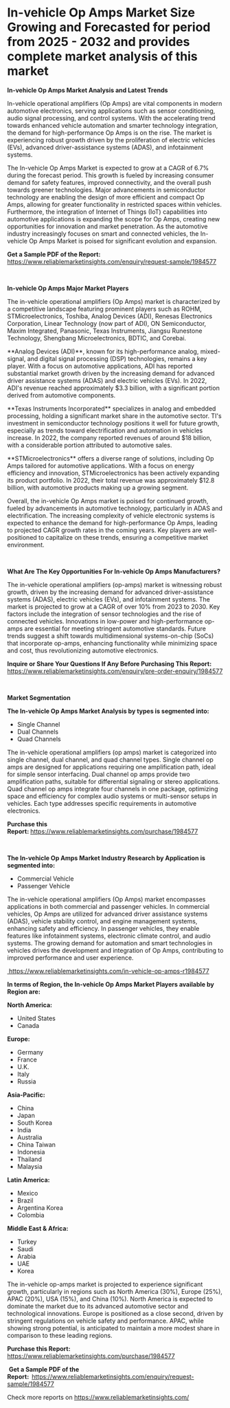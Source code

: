 <p><h1>In-vehicle Op Amps Market Size Growing and Forecasted for period from 2025 - 2032 and provides complete market analysis of this market</h1></p><p><strong>In-vehicle Op Amps Market Analysis and Latest Trends</strong></p>
<p><p>In-vehicle operational amplifiers (Op Amps) are vital components in modern automotive electronics, serving applications such as sensor conditioning, audio signal processing, and control systems. With the accelerating trend towards enhanced vehicle automation and smarter technology integration, the demand for high-performance Op Amps is on the rise. The market is experiencing robust growth driven by the proliferation of electric vehicles (EVs), advanced driver-assistance systems (ADAS), and infotainment systems.</p><p>The In-vehicle Op Amps Market is expected to grow at a CAGR of 6.7% during the forecast period. This growth is fueled by increasing consumer demand for safety features, improved connectivity, and the overall push towards greener technologies. Major advancements in semiconductor technology are enabling the design of more efficient and compact Op Amps, allowing for greater functionality in restricted spaces within vehicles. Furthermore, the integration of Internet of Things (IoT) capabilities into automotive applications is expanding the scope for Op Amps, creating new opportunities for innovation and market penetration. As the automotive industry increasingly focuses on smart and connected vehicles, the In-vehicle Op Amps Market is poised for significant evolution and expansion.</p></p>
<p><strong>Get a Sample PDF of the Report:&nbsp;</strong> <a href="https://www.reliablemarketinsights.com/enquiry/request-sample/1984577?utm_campaign=3293&utm_medium=2&utm_source=Github&utm_content=ia&utm_term=07042025&utm_id=in-vehicle-op-amps">https://www.reliablemarketinsights.com/enquiry/request-sample/1984577</a></p>
<p>&nbsp;</p>
<p><strong>In-vehicle Op Amps Major Market Players</strong></p>
<p><p>The in-vehicle operational amplifiers (Op Amps) market is characterized by a competitive landscape featuring prominent players such as ROHM, STMicroelectronics, Toshiba, Analog Devices (ADI), Renesas Electronics Corporation, Linear Technology (now part of ADI), ON Semiconductor, Maxim Integrated, Panasonic, Texas Instruments, Jiangsu Runestone Technology, Shengbang Microelectronics, BDTIC, and Corebai. </p><p>**Analog Devices (ADI)**, known for its high-performance analog, mixed-signal, and digital signal processing (DSP) technologies, remains a key player. With a focus on automotive applications, ADI has reported substantial market growth driven by the increasing demand for advanced driver assistance systems (ADAS) and electric vehicles (EVs). In 2022, ADI's revenue reached approximately $3.3 billion, with a significant portion derived from automotive components.</p><p>**Texas Instruments Incorporated** specializes in analog and embedded processing, holding a significant market share in the automotive sector. TI's investment in semiconductor technology positions it well for future growth, especially as trends toward electrification and automation in vehicles increase. In 2022, the company reported revenues of around $18 billion, with a considerable portion attributed to automotive sales.</p><p>**STMicroelectronics** offers a diverse range of solutions, including Op Amps tailored for automotive applications. With a focus on energy efficiency and innovation, STMicroelectronics has been actively expanding its product portfolio. In 2022, their total revenue was approximately $12.8 billion, with automotive products making up a growing segment.</p><p>Overall, the in-vehicle Op Amps market is poised for continued growth, fueled by advancements in automotive technology, particularly in ADAS and electrification. The increasing complexity of vehicle electronic systems is expected to enhance the demand for high-performance Op Amps, leading to projected CAGR growth rates in the coming years. Key players are well-positioned to capitalize on these trends, ensuring a competitive market environment.</p></p>
<p>&nbsp;</p>
<p><strong>What Are The Key Opportunities For In-vehicle Op Amps Manufacturers?</strong></p>
<p><p>The in-vehicle operational amplifiers (op-amps) market is witnessing robust growth, driven by the increasing demand for advanced driver-assistance systems (ADAS), electric vehicles (EVs), and infotainment systems. The market is projected to grow at a CAGR of over 10% from 2023 to 2030. Key factors include the integration of sensor technologies and the rise of connected vehicles. Innovations in low-power and high-performance op-amps are essential for meeting stringent automotive standards. Future trends suggest a shift towards multidimensional systems-on-chip (SoCs) that incorporate op-amps, enhancing functionality while minimizing space and cost, thus revolutionizing automotive electronics.</p></p>
<p><strong>Inquire or Share Your Questions If Any Before Purchasing This Report:</strong> <a href="https://www.reliablemarketinsights.com/enquiry/pre-order-enquiry/1984577?utm_campaign=3293&utm_medium=2&utm_source=Github&utm_content=ia&utm_term=07042025&utm_id=in-vehicle-op-amps">https://www.reliablemarketinsights.com/enquiry/pre-order-enquiry/1984577</a></p>
<p>&nbsp;</p>
<p><strong>Market Segmentation</strong></p>
<p><strong>The In-vehicle Op Amps Market Analysis by types is segmented into:</strong></p>
<p><ul><li>Single Channel</li><li>Dual Channels</li><li>Quad Channels</li></ul></p>
<p><p>The in-vehicle operational amplifiers (op amps) market is categorized into single channel, dual channel, and quad channel types. Single channel op amps are designed for applications requiring one amplification path, ideal for simple sensor interfacing. Dual channel op amps provide two amplification paths, suitable for differential signaling or stereo applications. Quad channel op amps integrate four channels in one package, optimizing space and efficiency for complex audio systems or multi-sensor setups in vehicles. Each type addresses specific requirements in automotive electronics.</p></p>
<p><strong>Purchase this Report:&nbsp;</strong><a href="https://www.reliablemarketinsights.com/purchase/1984577?utm_campaign=3293&utm_medium=2&utm_source=Github&utm_content=ia&utm_term=07042025&utm_id=in-vehicle-op-amps">https://www.reliablemarketinsights.com/purchase/1984577</a></p>
<p>&nbsp;</p>
<p><strong>The In-vehicle Op Amps Market Industry Research by Application is segmented into:</strong></p>
<p><ul><li>Commercial Vehicle</li><li>Passenger Vehicle</li></ul></p>
<p><p>The in-vehicle operational amplifiers (Op Amps) market encompasses applications in both commercial and passenger vehicles. In commercial vehicles, Op Amps are utilized for advanced driver assistance systems (ADAS), vehicle stability control, and engine management systems, enhancing safety and efficiency. In passenger vehicles, they enable features like infotainment systems, electronic climate control, and audio systems. The growing demand for automation and smart technologies in vehicles drives the development and integration of Op Amps, contributing to improved performance and user experience.</p></p>
<p><a href="https://www.reliablemarketinsights.com/in-vehicle-op-amps-r1984577?utm_campaign=3293&utm_medium=2&utm_source=Github&utm_content=ia&utm_term=07042025&utm_id=in-vehicle-op-amps">&nbsp;https://www.reliablemarketinsights.com/in-vehicle-op-amps-r1984577</a></p>
<p><strong>In terms of Region, the In-vehicle Op Amps Market Players available by Region are:</strong></p>
<p>
    <p> <strong> North America: </strong>
        <ul>
            <li>United States</li>
            <li>Canada</li>
        </ul>
        </p> 
    <p> <strong> Europe: </strong>
        <ul>
            <li>Germany</li>
            <li>France</li>
            <li>U.K.</li>
            <li>Italy</li>
            <li>Russia</li>
        </ul>
        </p> 
    <p> <strong> Asia-Pacific: </strong>
        <ul>
            <li>China</li>
            <li>Japan</li>
            <li>South Korea</li>
            <li>India</li>
            <li>Australia</li>
            <li>China Taiwan</li>
            <li>Indonesia</li>
            <li>Thailand</li>
            <li>Malaysia</li>
        </ul>
        </p> 
    <p> <strong> Latin America: </strong>
        <ul>
            <li>Mexico</li>
            <li>Brazil</li>
            <li>Argentina Korea</li>
            <li>Colombia</li>
        </ul>
        </p> 
    <p> <strong> Middle East & Africa: </strong>
        <ul>
            <li>Turkey</li>
            <li>Saudi</li>
            <li>Arabia</li>
            <li>UAE</li>
            <li>Korea</li>
        </ul>
    </p>
    </p>
<p><p>The in-vehicle op-amps market is projected to experience significant growth, particularly in regions such as North America (30%), Europe (25%), APAC (20%), USA (15%), and China (10%). North America is expected to dominate the market due to its advanced automotive sector and technological innovations. Europe is positioned as a close second, driven by stringent regulations on vehicle safety and performance. APAC, while showing strong potential, is anticipated to maintain a more modest share in comparison to these leading regions.</p></p>
<p><strong>Purchase this Report: </strong><a href="https://www.reliablemarketinsights.com/purchase/1984577?utm_campaign=3293&utm_medium=2&utm_source=Github&utm_content=ia&utm_term=07042025&utm_id=in-vehicle-op-amps">https://www.reliablemarketinsights.com/purchase/1984577</a></p>
<p>&nbsp;<strong>Get a Sample PDF of the Report:&nbsp;&nbsp;</strong><a href="https://www.reliablemarketinsights.com/enquiry/request-sample/1984577?utm_campaign=3293&utm_medium=2&utm_source=Github&utm_content=ia&utm_term=07042025&utm_id=in-vehicle-op-amps">https://www.reliablemarketinsights.com/enquiry/request-sample/1984577</a></p>
<p><strong></strong></p>
<p>Check more reports on <a href="https://www.reliablemarketinsights.com/?utm_campaign=3293&utm_medium=2&utm_source=Github&utm_content=ia&utm_term=07042025&utm_id=in-vehicle-op-amps">https://www.reliablemarketinsights.com/</a></p>